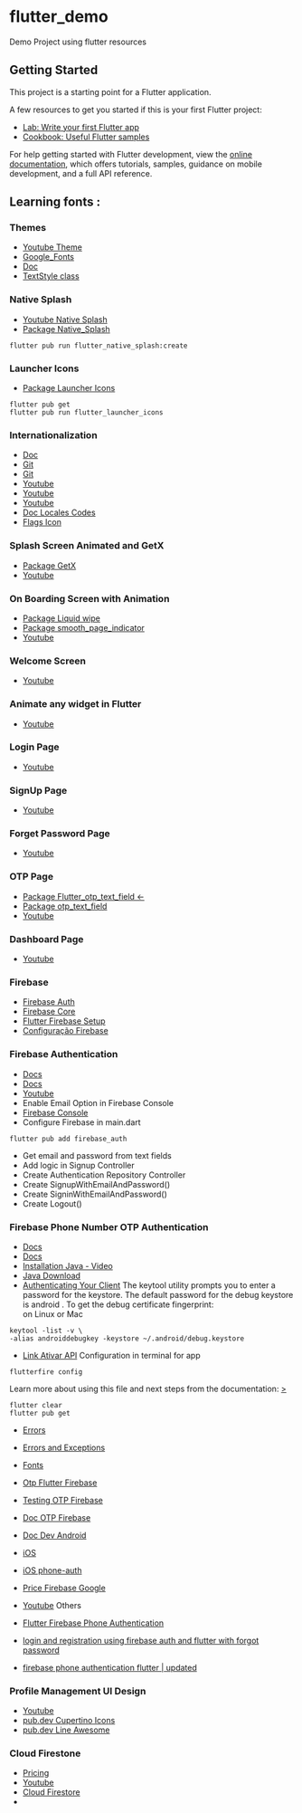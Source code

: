 # flutter_demo

Demo Project using flutter resources

## Getting Started

This project is a starting point for a Flutter application.

A few resources to get you started if this is your first Flutter project:


- [Lab: Write your first Flutter app](https://docs.flutter.dev/get-started/codelab)
- [Cookbook: Useful Flutter samples](https://docs.flutter.dev/cookbook)

For help getting started with Flutter development, view the
[online documentation](https://docs.flutter.dev/), which offers tutorials,
samples, guidance on mobile development, and a full API reference.

## Learning fonts : 

### Themes
- [Youtube Theme](https://youtu.be/Q9FosAdX2U4)
- [Google_Fonts](https://pub.dev/packages/google_fonts)
- [Doc](https://docs.flutter.dev/cookbook/design/themes)
- [TextStyle class](https://api.flutter.dev/flutter/painting/TextStyle-class.html)

### Native Splash 
- [Youtube Native Splash](https://youtu.be/4Aawfl6yOg4)
- [Package Native_Splash](https://pub.dev/packages/flutter_native_splash)
```
flutter pub run flutter_native_splash:create
```

### Launcher Icons  
- [Package Launcher Icons](https://pub.dev/packages/flutter_launcher_icons)
```
flutter pub get
flutter pub run flutter_launcher_icons
```

### Internationalization
- [Doc](https://docs.flutter.dev/development/accessibility-and-localization/internationalization)
- [Git](https://github.com/flutter/website)
- [Git](https://github.com/flutter/website/blob/main/examples/internationalization/intl_example/lib/l10n/intl_en.arb)
- [Youtube](https://youtu.be/WrqH5fF2ZuY)
- [Youtube](https://youtu.be/aIEegP0cUOQ)
- [Youtube](https://youtu.be/YE_8l1OW2wE)
- [Doc Locales Codes](https://www.science.co.il/language/Locale-codes.php)
- [Flags Icon](https://emojipedia.org/flags/)

### Splash Screen Animated and GetX 
- [Package GetX](https://pub.dev/packages/get) 
- [Youtube](https://youtu.be/a6IX3tj1wtk)

### On Boarding Screen with Animation
- [Package Liquid wipe](https://pub.dev/packages/liquid_swipe)
- [Package smooth_page_indicator](https://pub.dev/packages/smooth_page_indicator)
- [Youtube](https://youtu.be/BtSVdJ134dQ)

### Welcome Screen
- [Youtube](https://youtu.be/qze9FjylzLE)

### Animate any widget in Flutter
- [Youtube](https://youtu.be/0orluUfFawI)

### Login Page 
- [Youtube](https://youtu.be/T5ACgTqqtbk)

### SignUp Page
- [Youtube](https://youtu.be/rcRppzsY-yw)

### Forget Password Page
- [Youtube](https://youtu.be/IQ0-_MLjHL4)

### OTP Page
- [Package Flutter_otp_text_field <-](https://pub.dev/packages/flutter_otp_text_field)
- [Package otp_text_field](https://pub.dev/packages/otp_text_field)
- [Youtube](https://youtu.be/pkzaODznLMw)

### Dashboard Page
- [Youtube](https://youtu.be/7587ynOHhAo)

### Firebase
- [Firebase Auth](https://pub.dev/packages/firebase_auth)
- [Firebase Core](https://pub.dev/packages/firebase_core)
- [Flutter Firebase Setup](https://youtu.be/fxDusoMcWj8)
- [Configuração Firebase](https://console.firebase.google.com/)

### Firebase Authentication
- [Docs](https://firebase.flutter.dev/docs/auth/overview/)
- [Docs](https://firebase.google.com/docs/auth/flutter/password-auth)
- [Youtube](https://youtu.be/Dyu-tcX0H7M)
- Enable Email Option in Firebase Console
- [Firebase Console](https://console.firebase.google.com/)
- Configure Firebase in main.dart
```
flutter pub add firebase_auth
```
- Get email and password from text fields
- Add logic in Signup Controller
- Create Authentication Repository Controller
- Create SignupWithEmailAndPassword()
- Create SigninWithEmailAndPassword()
- Create Logout()

### Firebase Phone Number OTP Authentication
- [Docs](https://firebase.flutter.dev/docs/auth/phone)
- [Docs](https://firebase.google.com/docs/auth/flutter/phone-auth)
- [Installation Java - Video](https://youtu.be/USKdqHp3Glg)
- [Java Download](https://www.oracle.com/br/java/technologies/javase/javase8u211-later-archive-downloads.html)
- [Authenticating Your Client](https://developers.google.com/android/guides/client-auth)
  The keytool utility prompts you to enter a password for the keystore. The default password for the debug keystore is android .
  To get the debug certificate fingerprint:    
  on Linux or Mac
```
keytool -list -v \
-alias androiddebugkey -keystore ~/.android/debug.keystore
```
- [Link Ativar API](https://console.cloud.google.com/apis/library/androidcheck.googleapis.com?project=flutter-login-app-16887)
  Configuration in terminal for app
```
flutterfire config
```
Learn more about using this file and next steps from the documentation:
[> ](https://firebase.google.com/docs/flutter/setup)
```
flutter clear
flutter pub get
```
- [Errors](https://firebase.google.com/docs/auth/admin/errors)
- [Errors and Exceptions](https://medium.com/flutter-community/exceptions-errors-and-asserts-in-dart-bf021794cb21)
- [Fonts](https://somniosoftware.com/post/email-authentication-with-firebase-flutter)
- [Otp Flutter Firebase](https://firebase.google.com/docs/auth/flutter/phone-auth)
- [Testing OTP Firebase](https://firebase.google.com/docs/auth/flutter/phone-auth#testing)
- [Doc OTP Firebase](https://firebase.google.com/docs/auth/android/phone-auth)
- [Doc Dev Android](https://developers.google.com/android/guides/client-auth)
- [iOS](https://firebase.google.com/docs/auth/ios/start)
- [iOS phone-auth](https://firebase.google.com/docs/auth/ios/phone-auth)
- [Price Firebase Google](https://firebase.google.com/pricing)

- [Youtube](https://youtu.be/dGwr66EkJKk)
Others
- [Flutter Firebase Phone Authentication](https://youtu.be/dTmgjPkBN58)
- [login and registration using firebase auth and flutter with forgot password](https://youtu.be/q-eJXcm14aU)
- [firebase phone authentication flutter | updated](https://youtu.be/iGChxeAhNDU)

### Profile Management UI Design
- [Youtube](https://youtu.be/d4KFeRdZMcw)
- [pub.dev Cupertino Icons](https://pub.dev/packages/cupertino_icons)
- [pub.dev Line Awesome](https://pub.dev/packages/line_awesome_flutter)

### Cloud Firestone
- [Pricing](https://firebase.google.com/pricing?authuser=0#blaze-calculator)
- [Youtube](https://youtu.be/LlQimtjqZ9A)
- [Cloud Firestore](https://pub.dev/packages/cloud_firestore)
- 